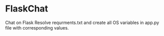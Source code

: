 FlaskChat
=========

Chat on Flask
Resolve requrments.txt and create all OS variables in app.py file with corresponding values.
